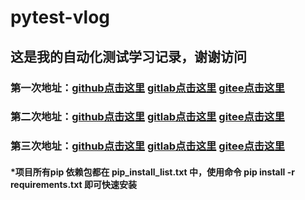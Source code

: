 # pytest-vlog

## 这是我的自动化测试学习记录，谢谢访问

### 第一次地址：[github点击这里](https://github.com/ti132520/pytest-vlog/tree/main/pytest-20210411) [gitlab点击这里](https://gitlab.stuq.ceshiren.com/1665027031/pytest-vlog/-/tree/main/pytest-20210408) [gitee点击这里](https://gitee.com/ti132520/pytest-vlog/tree/main/pytest-20210408)

### 第二次地址：[github点击这里](https://github.com/ti132520/pytest-vlog/tree/main/pytest-20210408) [gitlab点击这里](https://gitlab.stuq.ceshiren.com/1665027031/pytest-vlog/-/tree/main/pytest-20210411) [gitee点击这里](https://gitee.com/ti132520/pytest-vlog/tree/main/pytest-20210411)

### 第三次地址：[github点击这里](https://github.com/ti132520/pytest-vlog/tree/main/pytest-20210415) [gitlab点击这里](https://gitlab.stuq.ceshiren.com/1665027031/pytest-vlog/-/tree/main/pytest-20210415) [gitee点击这里](https://gitee.com/ti132520/pytest-vlog/tree/main/pytest-20210415)



#### *项目所有pip 依赖包都在 pip_install_list.txt 中，使用命令 pip install -r requirements.txt 即可快速安装

